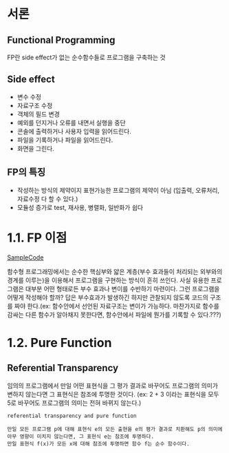 # 서론
## Functional Programming
FP란 side effect가 없는 순수함수들로 프로그램을 구축하는 것

## Side effect 
- 변수 수정
- 자료구조 수정
- 객체의 필드 변경
- 예외를 던지거나 오류를 내면서 실행을 중단
- 콘솔에 출력하거나 사용자 입력을 읽어드린다.
- 파일을 기록하거나 파일을 읽어드린다.
- 화면을 그린다.

## FP의 특징
- 작성하는 방식의 제약이지 표현가능한 프로그램의 제약이 아님 (입출력, 오류처리, 자료수정 다 할 수 있다.)
- 모듈성 증가로 test, 재사용, 병렬화, 일반화가 쉽다

# 1.1. FP 이점
[SampleCode](Sample01_SideEffect.scala)


함수형 프로그래밍에서는 순수한 핵심부와 얇은 계층(부수 효과들이 처리되는 외부와의 경계를 이루는)을 이용해서 프로그램을 구현하는 방식이 흔히 쓰인다.
사실 유용한 프로그램은 대부분 어떤 형태로든 부수 효과나 변이를 수반하기 마련이다. 그런 프로그램을 어떻게 작성해야 할까? 답은 부수효과가 발생하긴
하지만 관찰되지 않도록 코드의 구조를 짜야 한다.(ex: 함수안에서 선언된 자료구조는 변이가 가능하다. 마찬가지로 함수를 감싸는 다른 함수가 알아채지
못한다면, 함수안에서 파일에 뭔가를 기록할 수 있다.???)


# 1.2. Pure Function
## Referential Transparency
임의의 프로그램에서 만일 어떤 표현식을 그 평가 결과로 바꾸어도 프로그램의 의미가 변하지 않는다면 그 표현식은 참조에 투명한 것이다. 
(ex: 2 + 3 이라는 표현식을 모두 5로 바꾸어도 프로그램의 의미는 전혀 바뀌지 않는다.)

```
referential transparency and pure function

만일 모든 프로그램 p에 대해 표현식 e의 모든 출현을 e의 평가 결과로 치환해도 p의 의미에 아무 영향이 미치지 않는다면, 그 표현식 e는 참조에 투명하다.
만일 표현식 f(x)가 모든 x에 대해 참조에 투명하면 함수 f는 순수 함수이다.

```
